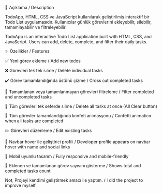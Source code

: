 📖 Açıklama / Description

TodoApp, HTML, CSS ve JavaScript kullanılarak geliştirilmiş interaktif bir Todo List uygulamasıdır. Kullanıcılar günlük görevlerini ekleyebilir, silebilir, tamamlayabilir ve filtreleyebilir.

TodoApp is an interactive Todo List application built with HTML, CSS, and JavaScript. Users can add, delete, complete, and filter their daily tasks.

✨ Özellikler / Features

✅ Yeni görev ekleme / Add new todos

❌ Görevleri tek tek silme / Delete individual tasks

✔️ Görev tamamlandığında üstünü çizme / Cross out completed tasks

📂 Tamamlanan veya tamamlanmayan görevleri filtreleme / Filter completed and uncompleted tasks

🧹 Tüm görevleri tek seferde silme / Delete all tasks at once (All Clear button)

🎉 Tüm görevler tamamlandığında konfeti animasyonu / Confetti animation when all tasks are completed

✏️ Görevleri düzenleme / Edit existing tasks

👤 Navbar hover ile geliştirici profili / Developer profile appears on navbar hover with name and social links

📱 Mobil uyumlu tasarım / Fully responsive and mobile-friendly

🔢 Eklenen ve tamamlanan görev sayısını gösterme / Shows total and completed tasks count

Not; Projeyi kendimi geliştirmek amacı ile yaptım. / I did the project to improve myself.
